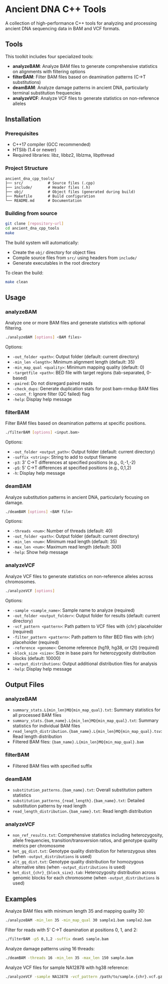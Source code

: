 # Ancient DNA C++ Tools

A collection of high-performance C++ tools for analyzing and processing ancient DNA sequencing data in BAM and VCF formats.

## Tools

This toolkit includes four specialized tools:

- **analyzeBAM**: Analyze BAM files to generate comprehensive statistics on alignments with filtering options
- **filterBAM**: Filter BAM files based on deamination patterns (C→T substitutions)
- **deamBAM**: Analyze damage patterns in ancient DNA, particularly terminal substitution frequencies
- **analyzeVCF**: Analyze VCF files to generate statistics on non-reference alleles

## Installation

### Prerequisites

- C++17 compiler (GCC recommended)
- HTSlib (1.4 or newer)
- Required libraries: libz, libbz2, liblzma, libpthread

### Project Structure

```
ancient_dna_cpp_tools/
├── src/           # Source files (.cpp)
├── include/       # Header files (.h)
├── obj/           # Object files (generated during build)
├── Makefile       # Build configuration
└── README.md      # Documentation
```

### Building from source

```bash
git clone [repository-url]
cd ancient_dna_cpp_tools
make
```

The build system will automatically:
- Create the `obj/` directory for object files
- Compile source files from `src/` using headers from `include/`
- Generate executables in the root directory

To clean the build:
```bash
make clean
```

## Usage

### analyzeBAM

Analyze one or more BAM files and generate statistics with optional filtering.

```bash
./analyzeBAM [options] <BAM files>
```

Options:
- `-out_folder <path>`: Output folder (default: current directory)
- `-min_len <length>`: Minimum alignment length (default: 35)
- `-min_map_qual <quality>`: Minimum mapping quality (default: 0)
- `-targetfile <path>`: BED file with target regions (tab-separated, 0-based)
- `-paired`: Do not disregard paired reads
- `-check_dups`: Generate duplication stats for post bam-rmdup BAM files
- `-count_f`: Ignore filter (QC failed) flag
- `-help`: Display help message

### filterBAM

Filter BAM files based on deamination patterns at specific positions.

```bash
./filterBAM [options] <input.bam>
```

Options:
- `-out_folder <output_path>`: Output folder (default: current directory)
- `-suffix <string>`: String to add to output filename
- `-p3`: 3' C→T differences at specified positions (e.g., 0,-1,-2)
- `-p5`: 5' C→T differences at specified positions (e.g., 0,1,2)
- `-h`: Display help message

### deamBAM

Analyze substitution patterns in ancient DNA, particularly focusing on damage.

```bash
./deamBAM [options] <BAM file>
```

Options:
- `-threads <num>`: Number of threads (default: 40)
- `-out_folder <path>`: Output folder (default: current directory)
- `-min_len <num>`: Minimum read length (default: 35)
- `-max_len <num>`: Maximum read length (default: 300)
- `-help`: Show help message

### analyzeVCF

Analyze VCF files to generate statistics on non-reference alleles across chromosomes.

```bash
./analyzeVCF [options]
```

Options:
- `-sample <sample_name>`: Sample name to analyze (required)
- `-out_folder <output_folder>`: Output folder for results (default: current directory)
- `-vcf_pattern <pattern>`: Path pattern to VCF files with {chr} placeholder (required)
- `-filter_pattern <pattern>`: Path pattern to filter BED files with {chr} placeholder (required)
- `-reference <genome>`: Genome reference (hg19, hg38, or t2t) (required)
- `-block_size <size>`: Size in base pairs for heterozygosity distribution blocks (default: 10000)
- `-output_distributions`: Output additional distribution files for analysis
- `-help`: Display help message

## Output Files

### analyzeBAM

- `summary_stats.L{min_len}MQ{min_map_qual}.txt`: Summary statistics for all processed BAM files
- `summary_stats.{bam_name}.L{min_len}MQ{min_map_qual}.txt`: Summary statistics for individual BAM files
- `read_length_distribution.{bam_name}.L{min_len}MQ{min_map_qual}.tsv`: Read length distribution
- Filtered BAM files: `{bam_name}.L{min_len}MQ{min_map_qual}.bam`

### filterBAM

- Filtered BAM files with specified suffix

### deamBAM

- `substitution_patterns.{bam_name}.txt`: Overall substitution pattern statistics
- `substitution_patterns_{read_length}.{bam_name}.txt`: Detailed substitution patterns by read length
- `read_length_distribution.{bam_name}.txt`: Read length distribution

### analyzeVCF

- `non_ref_results.txt`: Comprehensive statistics including heterozygosity, allele frequencies, transition/transversion ratios, and genotype quality metrics per chromosome
- `het_gq_dist.txt`: Genotype quality distribution for heterozygous sites (when `-output_distributions` is used)
- `alt_gq_dist.txt`: Genotype quality distribution for homozygous alternative sites (when `-output_distributions` is used)
- `het_dist_{chr}_{block_size}.tab`: Heterozygosity distribution across genomic blocks for each chromosome (when `-output_distributions` is used)

## Examples

Analyze BAM files with minimum length 35 and mapping quality 30:
```bash
./analyzeBAM -min_len 35 -min_map_qual 30 sample1.bam sample2.bam
```

Filter for reads with 5' C→T deamination at positions 0, 1, and 2:
```bash
./filterBAM -p5 0,1,2 -suffix deam5 sample.bam
```

Analyze damage patterns using 16 threads:
```bash
./deamBAM -threads 16 -min_len 35 -max_len 150 sample.bam
```

Analyze VCF files for sample NA12878 with hg38 reference:
```bash
./analyzeVCF -sample NA12878 -vcf_pattern /path/to/sample.{chr}.vcf.gz -filter_pattern /path/to/filter.{chr}.bed -reference hg38 -out_folder results/
```
